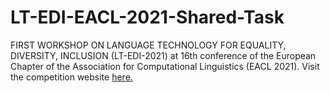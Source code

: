 # LT-EDI-EACL-2021-Shared-Task
FIRST WORKSHOP ON LANGUAGE TECHNOLOGY FOR EQUALITY, DIVERSITY, INCLUSION (LT-EDI-2021) at 16th conference of the European Chapter of the Association for Computational Linguistics (EACL 2021). Visit the competition website <a href="https://sites.google.com/view/lt-edi-2021/home?authuser=0">here.</a>
